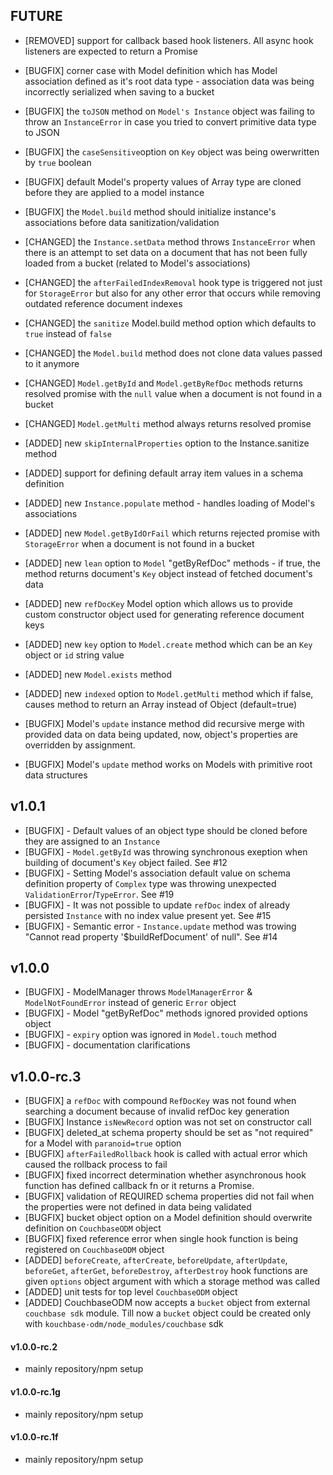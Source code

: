 ## FUTURE

* [REMOVED] support for callback based hook listeners. All async hook listeners are expected to return a Promise
* [BUGFIX] corner case with Model definition which has Model association defined as it's root data type - association data was being incorrectly serialized when saving to a bucket
* [BUGFIX] the `toJSON` method on `Model's Instance` object was failing to throw an `InstanceError` in case you tried to convert primitive data type to JSON
* [BUGFIX] the `caseSensitive`option on `Key` object was being owerwritten by `true` boolean
* [BUGFIX] default Model's property values of Array type are cloned before they are applied to a model instance
* [BUGFIX] the `Model.build` method should initialize instance's associations before data sanitization/validation
* [CHANGED] the `Instance.setData` method throws `InstanceError` when there is an attempt to set data on a document that has not been fully loaded from a bucket (related to Model's associations)
* [CHANGED] the `afterFailedIndexRemoval` hook type is triggered not just for `StorageError` but also for any other error that occurs while removing outdated reference document indexes
* [CHANGED] the `sanitize` Model.build method option which defaults to `true` instead of `false`
* [CHANGED] the `Model.build` method does not clone data values passed to it anymore
* [CHANGED] `Model.getById` and `Model.getByRefDoc` methods returns resolved promise with the `null` value when a document is not found in a bucket
* [CHANGED] `Model.getMulti` method always returns resolved promise
* [ADDED] new `skipInternalProperties` option to the Instance.sanitize method
* [ADDED] support for defining default array item values in a schema definition
* [ADDED] new `Instance.populate` method - handles loading of Model's associations
* [ADDED] new `Model.getByIdOrFail` which returns rejected promise with `StorageError` when a document is not found in a bucket

* [ADDED] new `lean` option to `Model` "getByRefDoc" methods - if true, the method returns document's `Key` object instead of fetched document's data
* [ADDED] new `refDocKey` Model option which allows us to provide custom constructor object used for generating reference document keys
* [ADDED] new `key` option  to `Model.create` method which can be an `Key` object or `id` string value
* [ADDED] new `Model.exists` method
* [ADDED] new `indexed` option to `Model.getMulti` method which if false, causes method to return an Array instead of Object (default=true)
* [BUGFIX] Model's `update` instance method did recursive merge with provided data on data being updated, now,  object's properties are overridden by assignment.
* [BUGFIX] Model's `update` method works on Models with primitive root data structures

## v1.0.1

* [BUGFIX] - Default values of an object type should be cloned before they are assigned to an `Instance`
* [BUGFIX] - `Model.getById` was throwing synchronous exeption when building of document's `Key` object failed. See #12
* [BUGFIX] - Setting Model's association default value on schema definition property of `Complex` type was throwing unexpected `ValidationError`/`TypeError`. See #19
* [BUGFIX] - It was not possible to update `refDoc` index of already persisted `Instance` with no index value present yet. See #15
* [BUGFIX] - Semantic error - `Instance.update` method was trowing "Cannot read property '$buildRefDocument' of null". See #14

## v1.0.0

* [BUGFIX] - ModelManager throws `ModelManagerError` & `ModelNotFoundError` instead of generic `Error` object
* [BUGFIX] - Model "getByRefDoc" methods ignored provided options object
* [BUGFIX] - `expiry` option was ignored in `Model.touch` method
* [BUGFIX] - documentation clarifications

## v1.0.0-rc.3

* [BUGFIX] a `refDoc` with compound `RefDocKey` was not found when searching a document because of invalid refDoc key generation
* [BUGFIX] Instance `isNewRecord` option was not set on constructor call  
* [BUGFIX] deleted_at schema property should be set as "not required" for a Model with `paranoid=true` option  
* [BUGFIX] `afterFailedRollback` hook is called with actual error which caused the rollback process to fail  
* [BUGFIX] fixed incorrect determination whether asynchronous hook function has defined callback fn or it returns a Promise.  
* [BUGFIX] validation of REQUIRED schema properties did not fail when the properties were not defined in data being validated  
* [BUGFIX] bucket object option on a Model definition should overwrite definition on `CouchbaseODM` object  
* [BUGFIX] fixed reference error when single hook function is being registered on `CouchbaseODM` object  
* [ADDED] `beforeCreate`, `afterCreate`, `beforeUpdate`, `afterUpdate`, `beforeGet`, `afterGet`, `beforeDestroy`, `afterDestroy` hook functions are given `options` object argument with which a storage method was called  
* [ADDED] unit tests for top level `CouchbaseODM` object  
* [ADDED] CouchbaseODM now accepts a `bucket` object from external `couchbase sdk` module. Till now a `bucket` object could be created only with `kouchbase-odm/node_modules/couchbase` sdk  

#### v1.0.0-rc.2  

* mainly repository/npm setup

#### v1.0.0-rc.1g  

* mainly repository/npm setup

#### v1.0.0-rc.1f  

* mainly repository/npm setup
